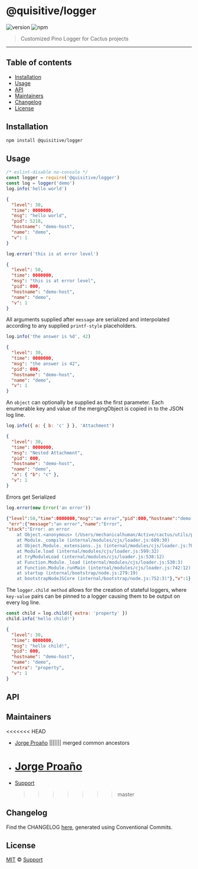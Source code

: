 # @quisitive/logger

![version](https://img.shields.io/badge/version-2.2.1-green.svg)
![npm](https://img.shields.io/badge/npm-private-red.svg)

> Customized Pino Logger for Cactus projects

---

## Table of contents

- [Installation](#installation)
- [Usage](#usage)
- [API](#api)
- [Maintainers](#maintainers)
- [Changelog](#changelog)
- [License](#license)

## Installation

```sh
npm install @quisitive/logger
```

## Usage

```javascript
/* eslint-disable no-console */
const logger = require('@quisitive/logger')
const log = logger('demo')
log.info('hello world')
```

```json
{
  "level": 30,
  "time": 0000000,
  "msg": "hello world",
  "pid": 5218,
  "hostname": "demo-host",
  "name": "demo",
  "v": 1
}
```

```javascript
log.error('this is at error level')
```

```json
{
  "level": 50,
  "time": 0000000,
  "msg": "this is at error level",
  "pid": 000,
  "hostname": "demo-host",
  "name": "demo",
  "v": 1
}
```

All arguments supplied after `message` are serialized and interpolated according to any supplied `printf-style` placeholders.

```javascript
log.info('the answer is %d', 42)
```

```json
{
  "level": 30,
  "time": 0000000,
  "msg": "the answer is 42",
  "pid": 000,
  "hostname": "demo-host",
  "name": "demo",
  "v": 1
}
```

An `object` can optionally be supplied as the first parameter. Each enumerable key and value of the mergingObject is copied in to the JSON log line.

```javascript
log.info({ a: { b: 'c' } }, 'Attachment')
```

```json
{
  "level": 30,
  "time": 0000000,
  "msg": "Nested Attachment",
  "pid": 000,
  "hostname": "demo-host",
  "name": "demo",
  "a": { "b": "c" },
  "v": 1
}
```

Errors get Serialized

```javascript
log.error(new Error('an error'))
```

```json
{"level":50,"time":0000000,"msg":"an error","pid":000,"hostname":"demo-host","name":"demo",
 "err":{"message":"an error","name":"Error",
"stack":"Error: an error
    at Object.<anonymous> (/Users/mechanicalhuman/Active/cactus/utils/packages/logger/example.js:12:11)
    at Module._compile (internal/modules/cjs/loader.js:689:30)
    at Object.Module._extensions..js (internal/modules/cjs/loader.js:700:10)
    at Module.load (internal/modules/cjs/loader.js:599:32)
    at tryModuleLoad (internal/modules/cjs/loader.js:538:12)
    at Function.Module._load (internal/modules/cjs/loader.js:530:3)
    at Function.Module.runMain (internal/modules/cjs/loader.js:742:12)
    at startup (internal/bootstrap/node.js:279:19)
    at bootstrapNodeJSCore (internal/bootstrap/node.js:752:3)"},"v":1}
```

The `logger.child method` allows for the creation of stateful loggers, where `key-value` pairs can be pinned to a logger causing them to be output on every log line.

```javascript
const child = log.child({ extra: 'property' })
child.info('hello child!')
```

```json
{
  "level": 30,
  "time": 0000000,
  "msg": "hello child!",
  "pid": 000,
  "hostname": "demo-host",
  "name": "demo",
  "extra": "property",
  "v": 1
}
```

## API

## Maintainers

<<<<<<< HEAD

- [Jorge Proaño](mailto:jorge@cactus.is)
  ||||||| merged common ancestors
- # [Jorge Proaño](https://www.hidden-node-problem.com)
- [Support](mailto:support@quisitive.com)
  > > > > > > > master

## Changelog

Find the CHANGELOG [here](CHANGELOG.md), generated using Conventional Commits.

## License

[MIT](LICENSE) © [Support](mailto:support@quisitive.com)
